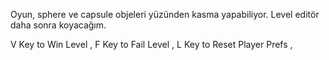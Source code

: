 Oyun, sphere ve capsule objeleri yüzünden kasma yapabiliyor.
Level editör daha sonra koyacağım.

V Key to Win Level ,
F Key to Fail Level ,
L Key to Reset Player Prefs ,
